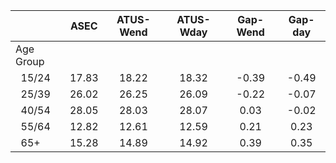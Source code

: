 
|                      |         ASEC |    ATUS-Wend |    ATUS-Wday |     Gap-Wend |      Gap-day |
| -------------------- | :----------: | :----------: | :----------: | :----------: | :----------: |
| Age Group            |              |              |              |              |              |
| &nbsp;&nbsp;15/24    |        17.83 |        18.22 |        18.32 |        -0.39 |        -0.49 |
| &nbsp;&nbsp;25/39    |        26.02 |        26.25 |        26.09 |        -0.22 |        -0.07 |
| &nbsp;&nbsp;40/54    |        28.05 |        28.03 |        28.07 |         0.03 |        -0.02 |
| &nbsp;&nbsp;55/64    |        12.82 |        12.61 |        12.59 |         0.21 |         0.23 |
| &nbsp;&nbsp;65+      |        15.28 |        14.89 |        14.92 |         0.39 |         0.35 |

